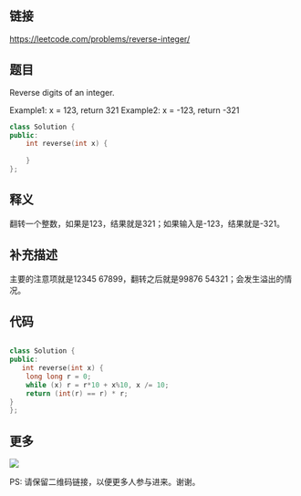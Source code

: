 ## 链接


https://leetcode.com/problems/reverse-integer/


## 题目

Reverse digits of an integer.

Example1: x = 123, return 321
Example2: x = -123, return -321

```c++
class Solution {
public:
    int reverse(int x) {
        
    }
};
```

## 释义

翻转一个整数，如果是123，结果就是321；如果输入是-123，结果就是-321。

## 补充描述

主要的注意项就是12345 67899，翻转之后就是99876 54321；会发生溢出的情况。


## 代码






```c++

class Solution {
public:
   int reverse(int x) {
    long long r = 0;
    while (x) r = r*10 + x%10, x /= 10;
    return (int(r) == r) * r;
}
};


```



## 更多

![](https://github.com/githubwoniu/learnprogram/blob/master/image/erweima.png)

PS: 请保留二维码链接，以便更多人参与进来。谢谢。

